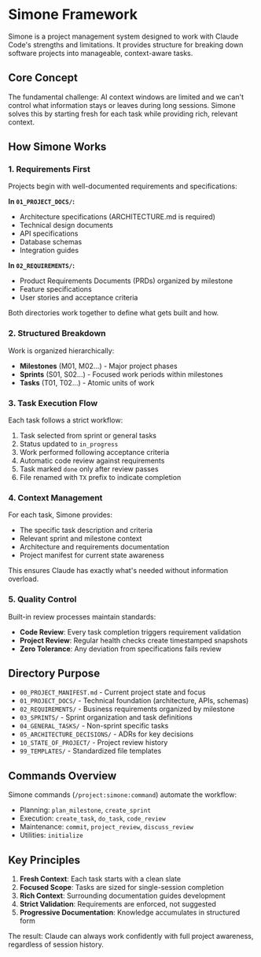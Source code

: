 # Simone Framework

Simone is a project management system designed to work with Claude Code's strengths and limitations. It provides structure for breaking down software projects into manageable, context-aware tasks.

## Core Concept

The fundamental challenge: AI context windows are limited and we can't control what information stays or leaves during long sessions. Simone solves this by starting fresh for each task while providing rich, relevant context.

## How Simone Works

### 1. Requirements First

Projects begin with well-documented requirements and specifications:

**In `01_PROJECT_DOCS/`:**

- Architecture specifications (ARCHITECTURE.md is required)
- Technical design documents
- API specifications
- Database schemas
- Integration guides

**In `02_REQUIREMENTS/`:**

- Product Requirements Documents (PRDs) organized by milestone
- Feature specifications
- User stories and acceptance criteria

Both directories work together to define what gets built and how.

### 2. Structured Breakdown

Work is organized hierarchically:

- **Milestones** (M01, M02...) - Major project phases
- **Sprints** (S01, S02...) - Focused work periods within milestones
- **Tasks** (T01, T02...) - Atomic units of work

### 3. Task Execution Flow

Each task follows a strict workflow:

1. Task selected from sprint or general tasks
2. Status updated to `in_progress`
3. Work performed following acceptance criteria
4. Automatic code review against requirements
5. Task marked `done` only after review passes
6. File renamed with `TX` prefix to indicate completion

### 4. Context Management

For each task, Simone provides:

- The specific task description and criteria
- Relevant sprint and milestone context
- Architecture and requirements documentation
- Project manifest for current state awareness

This ensures Claude has exactly what's needed without information overload.

### 5. Quality Control

Built-in review processes maintain standards:

- **Code Review**: Every task completion triggers requirement validation
- **Project Review**: Regular health checks create timestamped snapshots
- **Zero Tolerance**: Any deviation from specifications fails review

## Directory Purpose

- `00_PROJECT_MANIFEST.md` - Current project state and focus
- `01_PROJECT_DOCS/` - Technical foundation (architecture, APIs, schemas)
- `02_REQUIREMENTS/` - Business requirements organized by milestone
- `03_SPRINTS/` - Sprint organization and task definitions
- `04_GENERAL_TASKS/` - Non-sprint specific tasks
- `05_ARCHITECTURE_DECISIONS/` - ADRs for key decisions
- `10_STATE_OF_PROJECT/` - Project review history
- `99_TEMPLATES/` - Standardized file templates

## Commands Overview

Simone commands (`/project:simone:command`) automate the workflow:

- Planning: `plan_milestone`, `create_sprint`
- Execution: `create_task`, `do_task`, `code_review`
- Maintenance: `commit`, `project_review`, `discuss_review`
- Utilities: `initialize`

## Key Principles

1. **Fresh Context**: Each task starts with a clean slate
2. **Focused Scope**: Tasks are sized for single-session completion
3. **Rich Context**: Surrounding documentation guides development
4. **Strict Validation**: Requirements are enforced, not suggested
5. **Progressive Documentation**: Knowledge accumulates in structured form

The result: Claude can always work confidently with full project awareness, regardless of session history.
